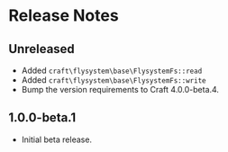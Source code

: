 # Release Notes

## Unreleased

- Added `craft\flysystem\base\FlysystemFs::read`
- Added `craft\flysystem\base\FlysystemFs::write`
- Bump the version requirements to Craft 4.0.0-beta.4.

## 1.0.0-beta.1

- Initial beta release.
